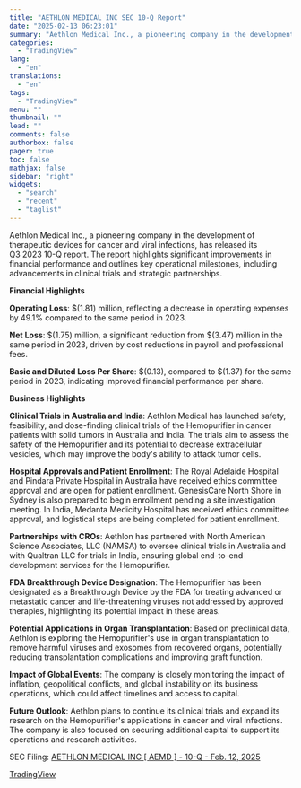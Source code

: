 ```yaml
---
title: "AETHLON MEDICAL INC SEC 10-Q Report"
date: "2025-02-13 06:23:01"
summary: "Aethlon Medical Inc., a pioneering company in the development of therapeutic devices for cancer and viral infections, has released its Q3 2023 10-Q report. The report highlights significant improvements in financial performance and outlines key operational milestones, including advancements in clinical trials and strategic partnerships. Financial Highlights Operating Loss: $(1.81)..."
categories:
  - "TradingView"
lang:
  - "en"
translations:
  - "en"
tags:
  - "TradingView"
menu: ""
thumbnail: ""
lead: ""
comments: false
authorbox: false
pager: true
toc: false
mathjax: false
sidebar: "right"
widgets:
  - "search"
  - "recent"
  - "taglist"
---
```


Aethlon Medical Inc., a pioneering company in the development of therapeutic devices for cancer and viral infections, has released its Q3 2023 10-Q report. The report highlights significant improvements in financial performance and outlines key operational milestones, including advancements in clinical trials and strategic partnerships.

**Financial Highlights**

**Operating Loss**: $(1.81) million, reflecting a decrease in operating expenses by 49.1% compared to the same period in 2023.

**Net Loss**: $(1.75) million, a significant reduction from $(3.47) million in the same period in 2023, driven by cost reductions in payroll and professional fees.

**Basic and Diluted Loss Per Share**: $(0.13), compared to $(1.37) for the same period in 2023, indicating improved financial performance per share.

**Business Highlights**

**Clinical Trials in Australia and India**: Aethlon Medical has launched safety, feasibility, and dose-finding clinical trials of the Hemopurifier in cancer patients with solid tumors in Australia and India. The trials aim to assess the safety of the Hemopurifier and its potential to decrease extracellular vesicles, which may improve the body's ability to attack tumor cells.

**Hospital Approvals and Patient Enrollment**: The Royal Adelaide Hospital and Pindara Private Hospital in Australia have received ethics committee approval and are open for patient enrollment. GenesisCare North Shore in Sydney is also prepared to begin enrollment pending a site investigation meeting. In India, Medanta Medicity Hospital has received ethics committee approval, and logistical steps are being completed for patient enrollment.

**Partnerships with CROs**: Aethlon has partnered with North American Science Associates, LLC (NAMSA) to oversee clinical trials in Australia and with Qualtran LLC for trials in India, ensuring global end-to-end development services for the Hemopurifier.

**FDA Breakthrough Device Designation**: The Hemopurifier has been designated as a Breakthrough Device by the FDA for treating advanced or metastatic cancer and life-threatening viruses not addressed by approved therapies, highlighting its potential impact in these areas.

**Potential Applications in Organ Transplantation**: Based on preclinical data, Aethlon is exploring the Hemopurifier's use in organ transplantation to remove harmful viruses and exosomes from recovered organs, potentially reducing transplantation complications and improving graft function.

**Impact of Global Events**: The company is closely monitoring the impact of inflation, geopolitical conflicts, and global instability on its business operations, which could affect timelines and access to capital.

**Future Outlook**: Aethlon plans to continue its clinical trials and expand its research on the Hemopurifier's applications in cancer and viral infections. The company is also focused on securing additional capital to support its operations and research activities.

SEC Filing: [AETHLON MEDICAL INC [ AEMD ] - 10-Q - Feb. 12, 2025](https://www.sec.gov/Archives/edgar/data/882291/000168316825000960/aethlon_i10q-123124.htm)

[TradingView](https://www.tradingview.com/news/tradingview:fe25bc36160d0:0-aethlon-medical-inc-sec-10-q-report/)
